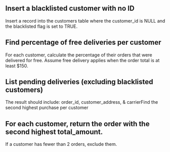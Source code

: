 ## Insert a blacklisted customer with no ID​
Insert a record into the customers table where the customer_id is NULL and the blacklisted flag is set to
TRUE.​

## Find percentage of free deliveries per customer​
For each customer, calculate the percentage of their orders that were delivered for free.​
Assume free delivery applies when the order total is at least $150.​

## List pending deliveries (excluding blacklisted customers)​
The result should include: order_id, customer_address, & carrier​
Find the second highest purchase per customer​

## For each customer, return the order with the second highest total_amount.​
If a customer has fewer than 2 orders, exclude them.
